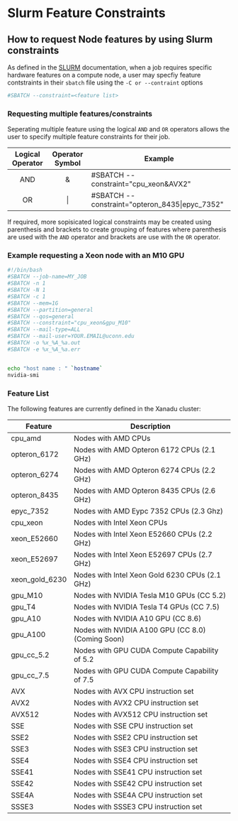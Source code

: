 # Slurm Feature Constraints
## How to request Node features by using Slurm constraints

As defined in the [SLURM](https://slurm.schedmd.com/archive/slurm-18.08.5/sbatch.html#OPT_constraint) documentation, when a job requires specific hardware features on a compute node, a user may specfiy feature contstraints in their `sbatch` file using the `-C or --contraint` options

```bash
#SBATCH --constraint=<feature list>
```

### Requesting multiple features/constraints

Seperating multiple feature using the logical `AND` and `OR` operators allows the user to specify multiple feature constraints for their job.

Logical Operator | Operator Symbol | Example
:--------------: | :-------------: | -------
AND              | &               | #SBATCH --constraint="cpu_xeon&AVX2"
OR               | \|              | #SBATCH --constraint="opteron_8435\|epyc_7352"

If required, more sopisicated logical constraints may be created using parenthesis and brackets to create grouping of features where parenthesis are used with the `AND` operator and brackets are use with the `OR` operator.

### Example requesting a Xeon node with an M10 GPU
```bash
#!/bin/bash
#SBATCH --job-name=MY_JOB
#SBATCH -n 1
#SBATCH -N 1
#SBATCH -c 1
#SBATCH --mem=1G
#SBATCH --partition=general
#SBATCH --qos=general
#SBATCH --constraint="cpu_xeon&gpu_M10"
#SBATCH --mail-type=ALL
#SBATCH --mail-user=YOUR.EMAIL@uconn.edu
#SBATCH -o %x_%A_%a.out
#SBATCH -e %x_%A_%a.err


echo "host name : " `hostname`
nvidia-smi

```

### Feature List

The following features are currently defined in the Xanadu cluster:

Feature        | Description
-------------- | --------------
cpu_amd        | Nodes with AMD CPUs
opteron_6172   | Nodes with AMD Opteron 6172 CPUs (2.1 GHz)
opteron_6274   | Nodes with AMD Opteron 6274 CPUs (2.2 GHz)
opteron_8435   | Nodes with AMD Opteron 8435 CPUs (2.6 GHz)
epyc_7352      | Nodes with AMD Eypc 7352 CPUs (2.3 Ghz) 
cpu_xeon       | Nodes with Intel Xeon CPUs
xeon_E52660    | Nodes with Intel Xeon E52660 CPUs (2.2 GHz) 
xeon_E52697    | Nodes with Intel Xeon E52697 CPUs (2.7 GHz)
xeon_gold_6230 | Nodes with Intel Xeon Gold 6230 CPUs (2.1 GHz)
gpu_M10        | Nodes with NVIDIA Tesla M10 GPUs (CC 5.2)
gpu_T4         | Nodes with NVIDIA Tesla T4 GPUs (CC 7.5)
gpu_A10        | Nodes with NVIDIA A10 GPU (CC 8.6)
gpu_A100       | Nodes with NVIDIA A100 GPU (CC 8.0) (Coming Soon)
gpu_cc_5.2     | Nodes with GPU CUDA Compute Capability of 5.2
gpu_cc_7.5     | Nodes with GPU CUDA Compute Capability of 7.5
AVX            | Nodes with AVX CPU instruction set
AVX2           | Nodes with AVX2 CPU instruction set
AVX512         | Nodes with AVX512 CPU instruction set
SSE            | Nodes with SSE CPU instruction set
SSE2           | Nodes with SSE2 CPU instruction set
SSE3           | Nodes with SSE3 CPU instruction set
SSE4           | Nodes with SSE4 CPU instruction set
SSE41          | Nodes with SSE41 CPU instruction set
SSE42          | Nodes with SSE42 CPU instruction set
SSE4A          | Nodes with SSE4A CPU instruction set
SSSE3          | Nodes with SSSE3 CPU instruction set
